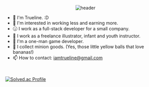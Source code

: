 <div align="center">
  
![header](https://capsule-render.vercel.app/api?type=waving&color=FFAF7B&height=270&section=header&text=Hello!%20I'm%20Trueline&fontSize=60&animation=fadeIn&fontColor=ffffff)

</div>

- 🎁 I'm Trueline. :D
- 🤪 I'm interested in working less and earning more.
- 🕡 I work as a full-stack developer for a small company.
- 🎨 I work as a freelance illustrator, infant and youth instructor.
- 🌱 I'm a one-man game developer.
- 💟 I collect minion goods. (Yes, those little yellow balls that love bananas!)
- 📫 How to contact: iamtrueline@gmail.com

<br>

  [![Solved.ac Profile](http://mazassumnida.wtf/api/v2/generate_badge?boj=iamtrueline)](https://solved.ac/iamtrueline/)
